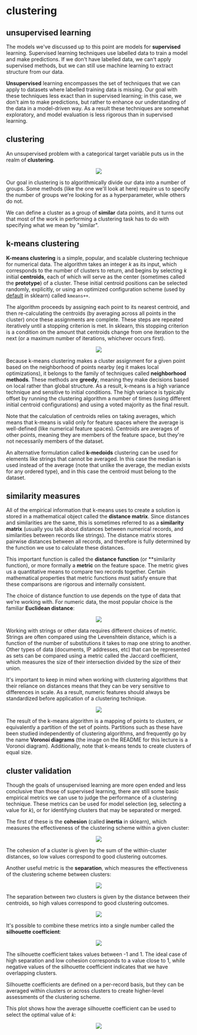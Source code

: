 <!-- author: Jason Dolatshahi -->

# clustering

## unsupervised learning

The models we've discussed up to this point are models for **supervised**
learning. Supervised learning techniques use labelled data to train a model and
make predictions. If we don't have labelled data, we can't apply supervised
methods, but we can still use machine learning to extract structure from our
data.

**Unsupervised** learning encompasses the set of techniques that we can apply
to datasets where labelled training data is missing. Our goal with these
techniques less exact than in supervised learning; in this case, we don't aim
to make predictions, but rather to enhance our understanding of the data in a 
model-driven way. As a result these techniques are somewhat exploratory, and
model evaluation is less rigorous than in supervised learning.

## clustering

An unsupervised problem with a categorical target variable puts us in the realm
of **clustering**.

<p align="center">
<img src="../images/table.png">

Our goal in clustering is to algorithmically divide our data into a number of
groups. Some methods (like the one we'll look at here) require us to specify
the number of groups we're looking for as a hyperparameter, while others do not.

We can define a cluster as a group of **similar** data points, and it turns out
that most of the work in performing a clustering task has to do with specifying
what we mean by "similar".

## k-means clustering

**K-means clustering** is a simple, popular, and scalable clustering technique
for numerical data. The algorithm takes an integer *k* as its input, which
corresponds to the number of clusters to return, and begins by selecting *k*
initial **centroids**, each of which will serve as the center (sometimes called
the **prototype**) of a cluster. These initial centroid positions can be selected
randomly, explicitly, or using an optimized configuration scheme (used by
[default](http://scikit-learn.org/stable/modules/generated/sklearn.cluster.KMeans.html)
in sklearn) called `kmeans++`.

The algorithm proceeds by assigning each point to its nearest centroid, and then
re-calculating the centroids (by averaging across all points in the cluster) once
these assignments are complete. These steps are repeated iteratively until a stopping
criterion is met. In sklearn, this stopping criterion is a condition on the amount
that centroids change from one iteration to the next (or a maximum number of
iterations, whichever occurs first).

<p align="center">
<img src="../images/kmeans_iters.png">

Because k-means clustering makes a cluster assignment for a given point based on
the neighborhood of points nearby (eg it makes local optimizations), it belongs
to the family of techniques called **neighborhood methods**. These methods are
**greedy**, meaning they make decisions based on local rather than global
structure. As a result, k-means is a high variance technique and sensitive to
initial conditions. The high variance is typically offset by running the
clustering algorithm a number of times (using different initial centroid
configurations) and using a voted majority as the final result.

Note that the calculation of centroids relies on taking averages, which means
that k-means is valid only for feature spaces where the average is
well-defined (like numerical feature spaces). Centroids are averages of other
points, meaning they are members of the feature space, but they're not
necessarily members of the dataset.

An alternative formulation called **k-medoids** clustering can be used for
elements like strings that cannot be averaged. In this case the median is used
instead of the average (note that unlike the average, the median exists for any
ordered type), and in this case the centroid must belong to the dataset.

## similarity measures

All of the empirical information that k-means uses to create a solution is
stored in a mathematical object called the **distance matrix**. Since distances
and similarities are the same, this is sometimes referred to as a
**similarity matrix** (usually you talk about distances between numerical
records, and similarities between records like strings). The distance matrix
stores pairwise distances between all records, and therefore is fully
determined by the function we use to calculate these distances.

This important function is called the **distance function** (or **similarity
function), or more formally a **metric** on the feature space. The metric gives
us a quantitative means to compare two records together. Certain mathematical
properties that metric functions must satisfy ensure that these comparisons are
rigorous and internally consistent.

The choice of distance function to use depends on the type of data that we're
working with. For numeric data, the most popular choice is the familiar
**Euclidean distance**:

<p align="center">
<img src="../images/euclidean.png">

Working with strings or other data requires different choices of metric.
Strings are often compared using the Levenshtein distance, which is a function
of the number of substitutions it takes to map one string to another. Other
types of data (documents, IP addresses, etc) that can be represented as sets
can be compared using a metric called the Jaccard coefficient, which measures
the size of their intersection divided by the size of their union.

It's important to keep in mind when working with clustering algorithms that
their reliance on distances means that they can be very sensitive to
differences in scale. As a result, numeric features should always be
standardized before application of a clustering technique.

<p align="center">
<img src="../images/clust_scale.png">

The result of the k-means algorithm is a mapping of points to clusters, or
equivalently a partition of the set of points. Partitions such as these have
been studied independently of clustering algorithms, and frequently go by the
name **Voronoi diagrams** (the image on the README for this lecture is a
Voronoi diagram). Additionally, note that k-means tends to create clusters
of equal size.

## cluster validation

Though the goals of unsupervised learning are more open ended and less
conclusive than those of supervised learning, there are still some basic
empirical metrics we can use to judge the performance of a clustering
technique. These metrics can be used for model selection (eg, selecting a value
for *k*), or for identifying clusters that may be separated or merged.

The first of these is the **cohesion** (called **inertia** in sklearn), which
measures the effectiveness of the clustering scheme within a given cluster:

<p align="center">
<img src="../images/cohesion.png">

The cohesion of a cluster is given by the sum of the within-cluster distances,
so low values correspond to good clustering outcomes.

Another useful metric is the **separation**, which measures the effectiveness
of the clustering scheme between clusters:

<p align="center">
<img src="../images/separation.png">

The separation between two clusters is given by the distance between their
centroids, so high values correspond to good clustering outcomes.

<p align="center">
<img src="../images/cluster_validation.png">

It's possible to combine these metrics into a single number called the
**silhouette coefficient**:

<p align="center">
<img src="../images/cluster_scc.png">

The silhouette coefficient takes values between -1 and 1. The ideal case of
high separation and low cohesion corresponds to a value close to 1, while
negative values of the silhouette coefficient indicates that we have
overlapping clusters.

Silhouette coefficients are defined on a per-record basis, but they can be
averaged within clusters or across clusters to create higher-level assessments
of the clustering scheme.

This plot shows how the average silhouette coefficient can be used to select
the optimal value of *k*:

<p align="center">
<img src="../images/cluster_model_selection.png">
